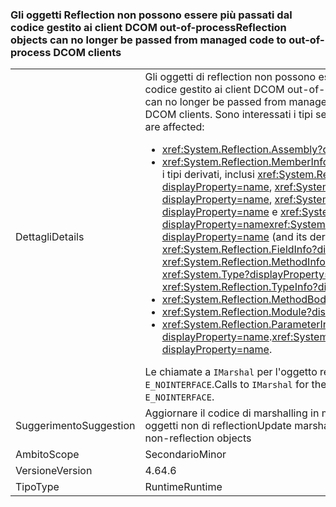### <a name="reflection-objects-can-no-longer-be-passed-from-managed-code-to-out-of-process-dcom-clients"></a><span data-ttu-id="7b783-101">Gli oggetti Reflection non possono essere più passati dal codice gestito ai client DCOM out-of-process</span><span class="sxs-lookup"><span data-stu-id="7b783-101">Reflection objects can no longer be passed from managed code to out-of-process DCOM clients</span></span>

|   |   |
|---|---|
|<span data-ttu-id="7b783-102">Dettagli</span><span class="sxs-lookup"><span data-stu-id="7b783-102">Details</span></span>|<span data-ttu-id="7b783-103">Gli oggetti di reflection non possono essere più passati dal codice gestito ai client DCOM out-of-process.</span><span class="sxs-lookup"><span data-stu-id="7b783-103">Reflection objects can no longer be passed from managed code to out-of-process DCOM clients.</span></span> <span data-ttu-id="7b783-104">Sono interessati i tipi seguenti:</span><span class="sxs-lookup"><span data-stu-id="7b783-104">The following types are affected:</span></span><ul><li><xref:System.Reflection.Assembly?displayProperty=name></li><li><span data-ttu-id="7b783-105"><xref:System.Reflection.MemberInfo?displayProperty=name> e i tipi derivati, inclusi <xref:System.Reflection.FieldInfo?displayProperty=name>, <xref:System.Reflection.MethodInfo?displayProperty=name>, <xref:System.Type?displayProperty=name> e <xref:System.Reflection.TypeInfo?displayProperty=name></span><span class="sxs-lookup"><span data-stu-id="7b783-105"><xref:System.Reflection.MemberInfo?displayProperty=name> (and its derived types, including <xref:System.Reflection.FieldInfo?displayProperty=name>, <xref:System.Reflection.MethodInfo?displayProperty=name>, <xref:System.Type?displayProperty=name>, and <xref:System.Reflection.TypeInfo?displayProperty=name>)</span></span></li><li><xref:System.Reflection.MethodBody?displayProperty=name></li><li><xref:System.Reflection.Module?displayProperty=name></li><li><span data-ttu-id="7b783-106"><xref:System.Reflection.ParameterInfo?displayProperty=name>.</span><span class="sxs-lookup"><span data-stu-id="7b783-106"><xref:System.Reflection.ParameterInfo?displayProperty=name>.</span></span></li></ul><span data-ttu-id="7b783-107">Le chiamate a <code>IMarshal</code> per l'oggetto restituiscono <code>E_NOINTERFACE</code>.</span><span class="sxs-lookup"><span data-stu-id="7b783-107">Calls to <code>IMarshal</code> for the object return <code>E_NOINTERFACE</code>.</span></span>|
|<span data-ttu-id="7b783-108">Suggerimento</span><span class="sxs-lookup"><span data-stu-id="7b783-108">Suggestion</span></span>|<span data-ttu-id="7b783-109">Aggiornare il codice di marshalling in modo che funzioni con oggetti non di reflection</span><span class="sxs-lookup"><span data-stu-id="7b783-109">Update marshaling code to work with non-reflection objects</span></span>|
|<span data-ttu-id="7b783-110">Ambito</span><span class="sxs-lookup"><span data-stu-id="7b783-110">Scope</span></span>|<span data-ttu-id="7b783-111">Secondario</span><span class="sxs-lookup"><span data-stu-id="7b783-111">Minor</span></span>|
|<span data-ttu-id="7b783-112">Versione</span><span class="sxs-lookup"><span data-stu-id="7b783-112">Version</span></span>|<span data-ttu-id="7b783-113">4.6</span><span class="sxs-lookup"><span data-stu-id="7b783-113">4.6</span></span>|
|<span data-ttu-id="7b783-114">Tipo</span><span class="sxs-lookup"><span data-stu-id="7b783-114">Type</span></span>|<span data-ttu-id="7b783-115">Runtime</span><span class="sxs-lookup"><span data-stu-id="7b783-115">Runtime</span></span>|

